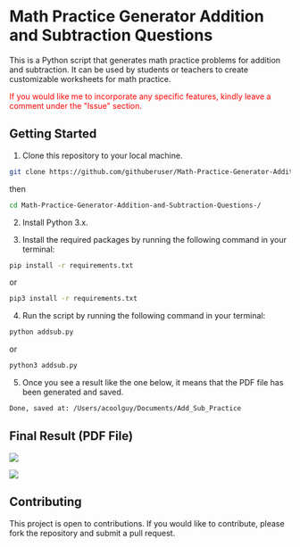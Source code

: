 # Math Practice Generator Addition and Subtraction Questions

This is a Python script that generates math practice problems for addition and subtraction. It can be used by students or teachers to create customizable worksheets for math practice. 

<span style="color:red">If you would like me to incorporate any specific features, kindly leave a comment under the "Issue" section.</span>
## Getting Started

1. Clone this repository to your local machine.

```bash
git clone https://github.com/githuberuser/Math-Practice-Generator-Addition-and-Subtraction-Questions-.git
```
then
```bash
cd Math-Practice-Generator-Addition-and-Subtraction-Questions-/
```

2. Install Python 3.x.

3. Install the required packages by running the following command in your terminal:

```bash
pip install -r requirements.txt
```
or
```bash
pip3 install -r requirements.txt
```

4. Run the script by running the following command in your terminal:
```bash
python addsub.py
```
or 
```bash
python3 addsub.py
```

5. Once you see a result like the one below, it means that the PDF file has been generated and saved. 
```bash
Done, saved at: /Users/acoolguy/Documents/Add_Sub_Practice
```
  
## Final Result (PDF File)
![ ](https://github.com/githuberuser/Math-Practice-Generator-Addition-and-Subtraction-Questions-/raw/main/1.png)

![ ](https://github.com/githuberuser/Math-Practice-Generator-Addition-and-Subtraction-Questions-/raw/main/22.png)

## Contributing
This project is open to contributions. If you would like to contribute, please fork the repository and submit a pull request.
